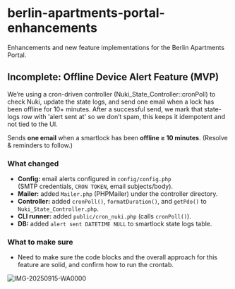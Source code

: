 # berlin-apartments-portal-enhancements
Enhancements and new feature implementations for the Berlin Apartments Portal.

## Incomplete: Offline Device Alert Feature (MVP) 

We’re using a cron-driven controller (Nuki_State_Controller::cronPoll) to check Nuki, update the state logs, and send one email when a lock has been offline for 10+ minutes.
After a successful send, we mark that state-logs row with 'alert sent at' so we don’t spam, this keeps it idempotent and not tied to the UI.

Sends **one email** when a smartlock has been **offline ≥ 10 minutes**. (Resolve & reminders to follow.)

### What changed
- **Config:** email alerts configured in `config/config.php`  
  (SMTP credentials, `CRON TOKEN`, email subjects/body).
- **Mailer:** added `Mailer.php` (PHPMailer) under the controller directory.
- **Controller:** added `cronPoll()`, `formatDuration()`, and `getPdo()` to `Nuki_State_Controller.php`.
- **CLI runner:** added `public/cron_nuki.php` (calls `cronPoll()`).
- **DB:** added `alert sent DATETIME NULL` to smartlock state logs table.
### What to make sure
- Need to make sure the code blocks and the overall approach for this feature are solid, and confirm how to run the crontab.



![IMG-20250915-WA0000](https://github.com/user-attachments/assets/1a89e49c-2479-49e7-ac83-8c46b9757b84)

